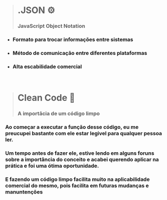 > # .JSON ⚙
> ### JavaScript Object Notation
  - ### Formato para trocar informações entre sistemas
  - ### Método de comunicação entre diferentes plataformas
  - ### Alta escabilidade comercial

<br>

> # Clean Code 📢
>### A importâcia de um código limpo

### Ao começar a executar a função desse código, eu me preucupei bastante com ele estar legivel para qualquer pessoa ler. 
### Um tempo antes de fazer ele, estive lendo em alguns foruns sobre a importância do conceito e acabei querendo aplicar na prática e foi uma ótima oportunidade.
### E fazendo um código limpo facilita muito na aplicabilidade comercial do mesmo, pois facilita em futuras mudanças e manuntenções

<br>
